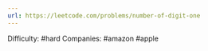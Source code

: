 ```yaml
---
url: https://leetcode.com/problems/number-of-digit-one
---
```


Difficulty: #hard
Companies: #amazon #apple